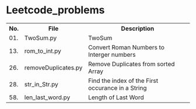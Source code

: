 # Leetcode_problems


<table> 
    <tr>
        <th>No.</th>
        <th>File</th>
        <th>Description</th>
    </tr>
    <tr>
        <td>01.</td>
        <td>TwoSum.py</td>
        <td>TwoSum</td>
    </tr>
    <tr>
        <td>13.</td>
        <td>rom_to_int.py</td>
        <td>Convert Roman Numbers to Interger numbers</td>
    </tr>
    <tr>
        <td>26.</td>
        <td>removeDuplicates.py</td>
        <td>Remove Duplicates from sorted Array</td>
    </tr>
    <tr>
        <td>28.</td>
        <td>str_in_Str.py</td>
        <td>Find the index of the First occurance in a String</td>
    </tr>
    <tr>
        <td>58.</td>
        <td>len_last_word.py</td>
        <td>Length of Last Word</td>
    </tr>
    
    

    
<table>

